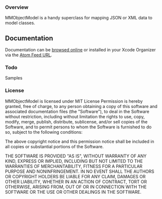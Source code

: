 ### Overview
MMObjectModel is a handy superclass for mapping JSON or XML data to model classes.

Documentation
-------------

Documentation can be [browsed online](http://macmannes.github.com/MMObjectModel) or installed in your Xcode Organizer via the [Atom Feed URL](http://macmannes.github.com/MMObjectModel/MMObjectModel).

### Todo
Samples

### License
MMObjectModel is licensed under MIT License Permission is hereby granted, free of charge, to any person obtaining a copy of this software and associated documentation files (the "Software"), to deal in the Software without restriction, including without limitation the rights to use, copy, modify, merge, publish, distribute, sublicense, and/or sell copies of the Software, and to permit persons to whom the Software is furnished to do so, subject to the following conditions:

The above copyright notice and this permission notice shall be included in all copies or substantial portions of the Software.

THE SOFTWARE IS PROVIDED "AS IS", WITHOUT WARRANTY OF ANY KIND, EXPRESS OR IMPLIED, INCLUDING BUT NOT LIMITED TO THE WARRANTIES OF MERCHANTABILITY, FITNESS FOR A PARTICULAR PURPOSE AND NONINFRINGEMENT. IN NO EVENT SHALL THE AUTHORS OR COPYRIGHT HOLDERS BE LIABLE FOR ANY CLAIM, DAMAGES OR OTHER LIABILITY, WHETHER IN AN ACTION OF CONTRACT, TORT OR OTHERWISE, ARISING FROM, OUT OF OR IN CONNECTION WITH THE SOFTWARE OR THE USE OR OTHER DEALINGS IN THE SOFTWARE.